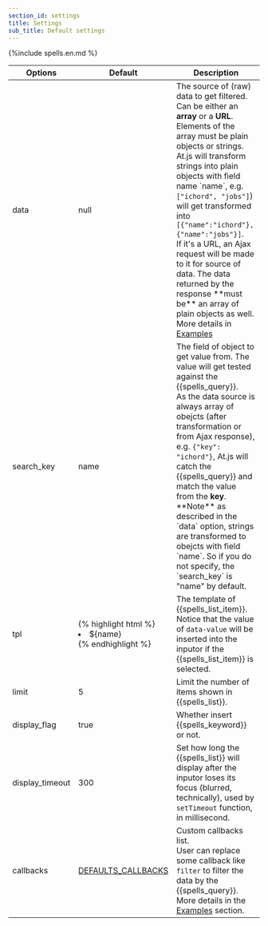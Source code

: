 ```yaml
---
section_id: settings
title: Settings 
sub_title: Default settings
---
```


{%include spells.en.md %}

<table class="table table-bordered table-striped">
  <thead>
    <tr>
      <th>Options</th>
      <th>Default</th>
      <th>Description</th>
    </tr>
  </thead>
  <tbody>
    <tr>
      <td>data</td>
      <td>null</td>
      <td>
        The source of (raw) data to get filtered. Can be either an <strong>array</strong> or a <strong>URL</strong>. <br/>
        Elements of the array must be plain objects or strings. At.js will transform strings into plain objects with field name `name`, e.g. <code>["ichord", "jobs"]</code>) will get transformed into <code>[{"name":"ichord"}, {"name":"jobs"}]</code>. <br/>
        If it's a URL, an Ajax request will be made to it for source of data. The data returned by the response **must be** an array of plain objects as well.<br/>
        More details in <a href="#examples">Examples</a>
      </td>
    </tr>
    <tr>
      <td>search_key</td>
      <td>name</td>
      <td>
        The field of object to get value from. The value will get tested against the {{spells_query}}. <br/>
        As the data source is always array of obejcts (after transformation or from Ajax response), e.g. <code>{"key": "ichord"}</code>, At.js will catch the {{spells_query}} and match the value from the <strong>key</strong>. <br/>
        **Note** as described in the `data` option, strings are transformed to obejcts with field `name`. So if you do not specify, the `search_key` is "name" by default.
      </td>
    </tr>
    <tr>
      <td>tpl</td>
      <td>
{% highlight html %}
<li data-value='${name}'>${name}</li>
{% endhighlight %}
      </td>
      <td>
        The template of {{spells_list_item}}. Notice that the value of <code>data-value</code> will be inserted into the inputor if the {{spells_list_item}} is selected.
      </td>
    </tr>
    <tr>
      <td>limit</td>
      <td>5</td>
      <td>
        Limit the number of items shown in {{spells_list}}.
      </td>
    </tr>
    <tr>
     <td>display_flag</td>
     <td>true</td>
     <td>
      Whether insert {{spells_keyword}} or not.
    </td>
  </tr>
  <tr>
   <td>display_timeout</td>
   <td>300</td>
   <td>
    Set how long the {{spells_list}} will display after the inputor loses its focus (blurred, technically), used by <code>setTimeout</code> function, in millisecond.
  </td>
</tr>
<tr>
  <td>callbacks</td>
  <td><a href="#callbacks">DEFAULTS_CALLBACKS</a></td>
  <td>
    Custom callbacks list. <br/>
    User can replace some callback like <code>filter</code> to filter the data by the {{spells_query}}. <br/>
    More details in the <a href="#examples">Examples</a> section.
  </td>
</tr>
</tbody>
</table>
